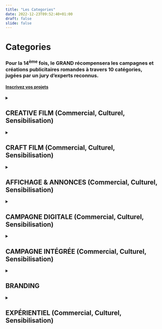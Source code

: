 ```yaml
---
title: "Les Categories"
date: 2022-12-23T09:52:40+01:00
draft: false
slide: false
---
```



# Categories

### Pour la 14<sup>ème</sup> fois, le GRAND récompensera les campagnes et créations publicitaires romandes à travers 10 catégories, jugées par un jury d’experts reconnus.

<h4><a href="https://inscription.associationgrand.ch/grand">Inscrivez vos projets</a></h4>


<details>
<summary><h2>CREATIVE FILM (Commercial, Culturel, Sensibilisation)</h2></summary>
<a href="https://inscription.associationgrand.ch/grand/?category=CREATIVE%20FILM" class="round-cta">Inscrire son projet</a>

Cette catégorie récompense les films d’une durée maximale de 180 sec. Les films doivent avoir été diffusés à la télévision et/ou au cinéma et/ou sur le web. Les films inscrits dans cette catégorie seront jugés selon un barème de notes basé avant tout sur la créativité du concept, l’originalité de la narration et la clarté du message.
</details>

<details>
<summary><h2>CRAFT FILM (Commercial, Culturel, Sensibilisation)</h2></summary>
<a href="https://inscription.associationgrand.ch/grand/?category=CRAFT%20FILM" class="round-cta">Inscrire son projet</a>

Cette catégorie récompense les films d’une durée maximale de 180 sec. Les films doivent avoir été diffusés à la télévision et/ou au cinéma et/ou sur le web. Les films inscrits dans cette catégorie seront jugés selon un barème de notes basé avant tout sur les qualités techniques de la réalisation, mais aussi sur l’originalité de la narration et la clarté du message.
</details>

<details>
<summary><h2>AFFICHAGE & ANNONCES (Commercial, Culturel, Sensibilisation)</h2></summary>
<a href="https://inscription.associationgrand.ch/grand/?category=AFFICHAGE%20%26%20ANNONCES" class="round-cta">Inscrire son projet</a>

Cette catégorie récompense les affiches et annonces ayant été diffusées sur les réseaux officiels des régies d’affichage et/ou dans la presse. Les affiches et annonces inscrites dans cette catégorie seront jugées selon un barème de notes basé avant tout sur la créativité du concept, la qualité d’exécution et la clarté du message.
</details>

<details>
<summary><h2>CAMPAGNE DIGITALE (Commercial, Culturel, Sensibilisation)</h2></summary>
<a href="https://inscription.associationgrand.ch/grand/?category=CAMPAGNE%20DIGITALE" class="round-cta">Inscrire son projet</a>

Cette catégorie récompense les campagnes et projets diffusés en ligne. Les projets inscrits dans cette catégorie seront jugés selon un barème de notes basé avant tout sur la créativité du concept mis en place, l’ensemble des éléments de création, l’utilisation adéquate du média.
</details>

<details>
<summary><h2>CAMPAGNE INTÉGRÉE (Commercial, Culturel, Sensibilisation)</h2></summary>
<a href="https://inscription.associationgrand.ch/grand/?category=CAMPAGNE%20INT%C3%89GR%C3%89E" class="round-cta">Inscrire son projet</a>

Cette catégorie récompense toute campagne publicitaire déclinée sur un minimum de 3 points de contact différents (ex: TV, Affichage, Web). Les campagnes inscrites dans cette catégorie seront jugées selon un barème de notes basé avant tout sur la créativité de l’idée de base, la pertinence de déclinaison sur les différents supports et la clarté du message.
</details>

<details>
<summary><h2>BRANDING</h2></summary>
<a href="https://inscription.associationgrand.ch/grand/?category=BRANDING" class="round-cta">Inscrire son projet</a>

Cette catégorie récompense toute identité de marque et ses déclinaisons graphiques. Les projets inscrits dans cette catégorie seront jugés selon un barème de notes basé avant tout sur la créativité du projet, la réalisation graphique des éléments ainsi que la pertinence et la compréhension vis-à-vis de la marque.
</details>

<details>
<summary><h2>EXPÉRIENTIEL (Commercial, Culturel, Sensibilisation)</h2></summary>
<a href="https://inscription.associationgrand.ch/grand/?category=EXPERIENTIEL" class="round-cta">Inscrire son projet</a>

Cette catégorie récompense les actions non conventionnelles de marketing se déroulant généralement en extérieur. Un descriptif de l’opération ou une vidéo de présentation doit être fourni lors de l’inscription. Les projets inscrits dans cette catégorie seront jugés selon un barème de notes basé avant tout sur la créativité du concept, la clarté du message et la mise en œuvre de l’action dans sa globalité.

<details>

<summary><h2>AD FOR GOOD</h2></summary>
<a href="https://inscription.associationgrand.ch/grand/?category=AD%20FOR%20GOOD" class="round-cta">Inscrire son projet</a>

Cette catégorie récompense les campagnes, tout support confondu, réalisées pour des œuvres caritatives ou encourageant à un changement politique ou sociétal positif. Les projets inscrits dans cette catégorie seront jugés selon un barème de notes basé avant tout sur la créativité du concept, l’originalité de la réalisation et la clarté du message.
</details>

<details>
<summary><h2>PHOTO (Commercial, Culturel, Sensibilisation)</h2></summary>
<a href="https://inscription.associationgrand.ch/grand/?category=PHOTO" class="round-cta">Inscrire son projet</a>

Cette catégorie récompense les travaux photographiques de commande. Les photographies inscrites dans cette catégorie seront jugées dans le contexte du matériel de communication pour lequel elles ont été produites. Le barème de notes sera basé avant tout sur la composition, la technique et mise au service du message.
</details>

<details>
<summary><h2>Le Petit</h2></summary>
<a href="https://inscription.associationgrand.ch/petit" class="round-cta">Inscrire son projet</a>

Cette catégorie récompense les talents de demain (étudiant·e·s et jeunes professionnel·le·s) qui devront répondre à un brief fourni par le GRAND. Les projets inscrits dans cette catégorie seront jugés selon un barème de notes basé avant tout sur la créativité du concept.

<a href="https://inscription.associationgrand.ch/wp-content/uploads/2023/02/Petit.zip">Télécharger le brief ici (ZIP)</a>
</details>

<details>
<summary><h2>Le GRAND</h2></summary>

Distinction suprême, le GRAND récompense le projet, toutes catégories confondues, qui aura su surprendre le jury tant par l’originalité de son concept que par sa réalisation. Tous les projets sont inscrits d’office dans cette catégorie.
</details>

## FERMETURE DES INSCRIPTIONS
### 30 avril 2023, 23:59

## TARIFS

### 200 CHF / projet
#### Earlybird (jusqu’au 1<sup>er</sup> avril 2023) : avec 1 invitation offerte pour la cérémonie du 25 mai au TKM

## RÈGLEMENT
### Avant d’inscrire votre projet, merci de prendre connaissance du [règlement 2023](https://inscription.associationgrand.ch/wp-content/uploads/2023/02/GRAND_Reglement-2023.pdf).
